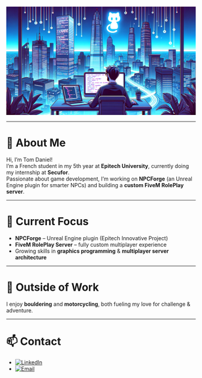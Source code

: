![Header Image](./HeaderImage.png)

---

# 👋 About Me  
Hi, I’m Tom Daniel!  
I’m a French student in my 5th year at **Epitech University**, currently doing my internship at **Secufor**.  
Passionate about game development, I’m working on **NPCForge** (an Unreal Engine plugin for smarter NPCs) and building a **custom FiveM RolePlay server**.

---

# 🚀 Current Focus  
- **NPCForge** – Unreal Engine plugin (Epitech Innovative Project)  
- **FiveM RolePlay Server** – fully custom multiplayer experience  
- Growing skills in **graphics programming** & **multiplayer server architecture**

---

# 🎯 Outside of Work  
I enjoy **bouldering** and **motorcycling**, both fueling my love for challenge & adventure.

---

# 📫 Contact  
- [![LinkedIn](https://img.shields.io/badge/LinkedIn-blue?logo=linkedin&logoColor=white)](https://www.linkedin.com/in/tom-daniel)  
- [![Email](https://img.shields.io/badge/Email-D14836?logo=gmail&logoColor=white)](mailto:tom.daniel@epitech.eu)
